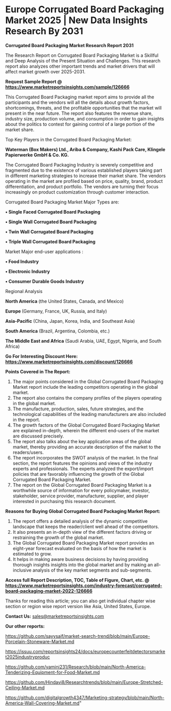 # Europe Corrugated Board Packaging Market 2025 | New Data Insights Research By 2031

<strong>Corrugated Board Packaging Market Research Report 2031</strong>

The Research Report on Corrugated Board Packaging Market is a Skillful and Deep Analysis of the Present Situation and Challenges. This research report also analyzes other important trends and market drivers that will affect market growth over 2025-2031.

<strong>Request Sample Report @ <a href=https://www.marketreportsinsights.com/sample/126666>https://www.marketreportsinsights.com/sample/126666</a></strong>

This Corrugated Board Packaging market report aims to provide all the participants and the vendors will all the details about growth factors, shortcomings, threats, and the profitable opportunities that the market will present in the near future. The report also features the revenue share, industry size, production volume, and consumption in order to gain insights about the politics to contest for gaining control of a large portion of the market share.

Top Key Players in the Corrugated Board Packaging Market:

<strong>Waterman (Box Makers) Ltd., Ariba & Company, Kashi Pack Care, Klingele Papierwerke GmbH & Co. KG.</strong>

The Corrugated Board Packaging Industry is severely competitive and fragmented due to the existence of various established players taking part in different marketing strategies to increase their market share. The vendors operating in the market are profiled based on price, quality, brand, product differentiation, and product portfolio. The vendors are turning their focus increasingly on product customization through customer interaction.

Corrugated Board Packaging Market Major Types are:

<strong>• Single Faced Corrugated Board Packaging

• Single Wall Corrugated Board Packaging

• Twin Wall Corrugated Board Packaging

• Triple Wall Corrugated Board Packaging</strong>

Market Major end-user applications :

<strong>• Food Industry

• Electronic Industry

• Consumer Durable Goods Industry</strong>

Regional Analysis

</u><strong><b>North America</b></strong> (the United States, Canada, and Mexico)

<strong><b>Europe </b></strong>(Germany, France, UK, Russia, and Italy)

<strong><b>Asia-Pacific</b></strong> (China, Japan, Korea, India, and Southeast Asia)

<strong><b>South America</b></strong> (Brazil, Argentina, Colombia, etc.)

<strong><b>The Middle East and Africa</b></strong> (Saudi Arabia, UAE, Egypt, Nigeria, and South Africa)

<strong>Go For Interesting Discount Here: <a href=https://www.marketreportsinsights.com/discount/126666>https://www.marketreportsinsights.com/discount/126666</a></strong>

<strong>Points Covered in The Report:</strong>
<ol>
  <li>The major points considered in the Global Corrugated Board Packaging Market report include the leading competitors operating in the global market.</li>
  <li>The report also contains the company profiles of the players operating in the global market.</li>
  <li>The manufacture, production, sales, future strategies, and the technological capabilities of the leading manufacturers are also included in the report.</li>
  <li>The growth factors of the Global Corrugated Board Packaging Market are explained in-depth, wherein the different end-users of the market are discussed precisely.</li>
  <li>The report also talks about the key application areas of the global market, thereby providing an accurate description of the market to the readers/users.</li>
  <li>The report incorporates the SWOT analysis of the market. In the final section, the report features the opinions and views of the industry experts and professionals. The experts analyzed the export/import policies that are favorably influencing the growth of the Global Corrugated Board Packaging Market.</li>
  <li>The report on the Global Corrugated Board Packaging Market is a worthwhile source of information for every policymaker, investor, stakeholder, service provider, manufacturer, supplier, and player interested in purchasing this research document.</li>
</ol>
<strong>Reasons for Buying Global Corrugated Board Packaging Market Report:</strong>

<ol>
  <li>The report offers a detailed analysis of the dynamic competitive landscape that keeps the reader/client well ahead of the competitors.</li>
  <li>It also presents an in-depth view of the different factors driving or restraining the growth of the global market.</li>
  <li>The Global Corrugated Board Packaging Market report provides an eight-year forecast evaluated on the basis of how the market is estimated to grow.</li>
  <li>It helps in making aware business decisions by having providing thorough insights insights into the global market and by making an all-inclusive analysis of the key market segments and sub-segments.</li>
</ol>
<strong>Access full Report Description, TOC, Table of Figure, Chart, etc. @ <a href=https://www.marketreportsinsights.com/industry-forecast/corrugated-board-packaging-market-2022-126666>https://www.marketreportsinsights.com/industry-forecast/corrugated-board-packaging-market-2022-126666</a></strong>


Thanks for reading this article; you can also get individual chapter wise section or region wise report version like Asia, United States, Europe.

<strong>Contact Us:</strong>
sales@marketreportsinsights.com

<strong>Our other reports:</strong>

<a href=https://github.com/sayysaif/market-search-trend/blob/main/Europe-Porcelain-Stoneware-Market.md>https://github.com/sayysaif/market-search-trend/blob/main/Europe-Porcelain-Stoneware-Market.md</a>

<a href=https://issuu.com/reportsinsights24/docs/europecounterfeitdetectorsmarket2025industryproduc>https://issuu.com/reportsinsights24/docs/europecounterfeitdetectorsmarket2025industryproduc</a>

<a href=https://github.com/yamini231/Research/blob/main/North-America-Tenderizing-Equipment-for-Food-Market.md>https://github.com/yamini231/Research/blob/main/North-America-Tenderizing-Equipment-for-Food-Market.md</a>

<a href=https://github.com/Hindavi8/Researchtrends/blob/main/Europe-Stretched-Ceiling-Market.md>https://github.com/Hindavi8/Researchtrends/blob/main/Europe-Stretched-Ceiling-Market.md</a>

<a href=https://github.com/digitalgrowth4347/Marketing-strategy/blob/main/North-America-Wall-Covering-Market.md>https://github.com/digitalgrowth4347/Marketing-strategy/blob/main/North-America-Wall-Covering-Market.md</a>"
